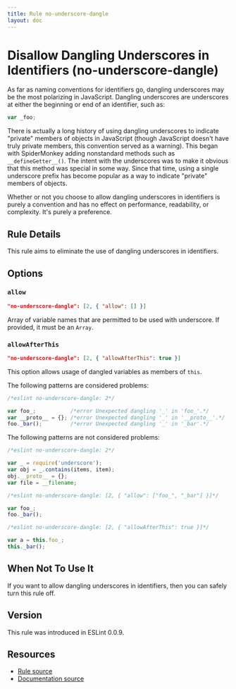```yaml
---
title: Rule no-underscore-dangle
layout: doc
---
```

<!-- Note: No pull requests accepted for this file. See README.md in the root directory for details. -->
# Disallow Dangling Underscores in Identifiers (no-underscore-dangle)

As far as naming conventions for identifiers go, dangling underscores may be the most polarizing in JavaScript. Dangling underscores are underscores at either the beginning or end of an identifier, such as:

```js
var _foo;
```

There is actually a long history of using dangling underscores to indicate "private" members of objects in JavaScript (though JavaScript doesn't have truly private members, this convention served as a warning). This began with SpiderMonkey adding nonstandard methods such as `__defineGetter__()`. The intent with the underscores was to make it obvious that this method was special in some way. Since that time, using a single underscore prefix has become popular as a way to indicate "private" members of objects.

Whether or not you choose to allow dangling underscores in identifiers is purely a convention and has no effect on performance, readability, or complexity. It's purely a preference.

## Rule Details

This rule aims to eliminate the use of dangling underscores in identifiers.

## Options

### `allow`

```json
"no-underscore-dangle": [2, { "allow": [] }]
```

Array of variable names that are permitted to be used with underscore. If provided, it must be an `Array`.

### `allowAfterThis`

```json
"no-underscore-dangle": [2, { "allowAfterThis": true }]
```

This option allows usage of dangled variables as members of `this`.

The following patterns are considered problems:

```js
/*eslint no-underscore-dangle: 2*/

var foo_;           /*error Unexpected dangling '_' in 'foo_'.*/
var __proto__ = {}; /*error Unexpected dangling '_' in '__proto__'.*/
foo._bar();         /*error Unexpected dangling '_' in '_bar'.*/
```

The following patterns are not considered problems:

```js
/*eslint no-underscore-dangle: 2*/

var _ = require('underscore');
var obj = _.contains(items, item);
obj.__proto__ = {};
var file = __filename;
```


```js
/*eslint no-underscore-dangle: [2, { "allow": ["foo_", "_bar"] }]*/

var foo_;
foo._bar();
```

```js
/*eslint no-underscore-dangle: [2, { "allowAfterThis": true }]*/

var a = this.foo_;
this._bar();
```

## When Not To Use It

If you want to allow dangling underscores in identifiers, then you can safely turn this rule off.

## Version

This rule was introduced in ESLint 0.0.9.

## Resources

* [Rule source](https://github.com/eslint/eslint/tree/master/lib/rules/no-underscore-dangle.js)
* [Documentation source](https://github.com/eslint/eslint/tree/master/docs/rules/no-underscore-dangle.md)
